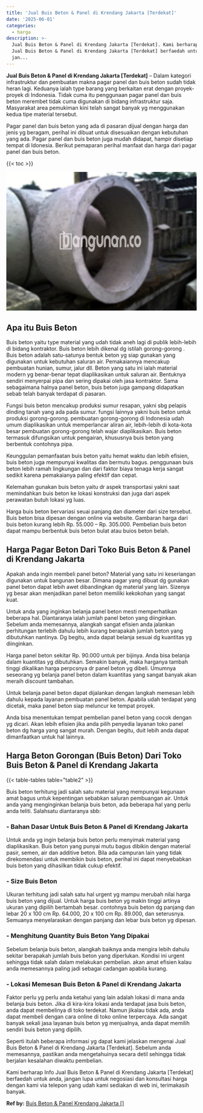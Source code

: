 ```yaml
---
title: 'Jual Buis Beton & Panel di Krendang Jakarta [Terdekat]'
date: '2025-06-01'
categories:
  - harga
description: >-
  Jual Buis Beton & Panel di Krendang Jakarta [Terdekat]. Kami berharap Info
  Jual Buis Beton & Panel di Krendang Jakarta [Terdekat] berfaedah untuk anda,
  jan...
---
```


**Jual Buis Beton & Panel di Krendang Jakarta \[Terdekat\]** – Dalam kategori infrastruktur dan pembuatan makna pagar panel dan buis beton sudah tidak heran lagi. Keduanya ialah type barang yang berkaitan erat dengan proyek-proyek di Indonesia. Tidak cuma itu penggunaan pagar panel dan buis beton merembet tidak cuma digunakan di bidang infrastruktur saja. Masyarakat area pemukiman kini telah sangat banyak yg menggunakan kedua tipe material tersebut.

Pagar panel dan buis beton yang ada di pasaran dijual dengan harga dan jenis yg beragam, perihal ini dibuat untuk disesuaikan dengan kebutuhan yang ada. Pagar panel dan buis beton juga mudah didapat, hampir disetiap tempat di Idonesia. Berikut pemaparan perihal manfaat dan harga dari pagar panel dan buis beton.

{{< toc >}}

![Jual Buis Beton & Panel di Krendang Jakarta [Terdekat]](/images/jual-panel-buis-beton-murah-05.png)

## Apa itu Buis Beton

Buis beton yaitu type material yang udah tidak aneh lagi di publik lebih-lebih di bidang kontraktor. Buis beton lebih dikenal dg istilah gorong-gorong . Buis beton adalah satu-satunya bentuk beton yg siap gunakan yang digunakan untuk kebutuhan saluran air. Pemakaiannya mencakup pembuatan hunian, sumur, jalur dll. Beton yang satu ini ialah material modern yg benar-benar tepat diaplikasikan untuk saluran air. Bentuknya sendiri menyerpai pipa dan sering dipakai oleh jasa kontraktor. Sama sebagaimana halnya panel beton, buis beton juga gampang didapatkan sebab telah banyak terdapat di pasaran.

Fungsi buis beton mencakup produksi sumur resapan, yakni sbg pelapis dinding tanah yang ada pada sumur. fungsi lainnya yakni buis beton untuk produksi gorong-gorong. pembuatan gorong-gorong di Indonesia udah umum diaplikasikan untuk memperlancar aliran air, lebih-lebih di kota-kota besar pembuatan gorong-gorong telah wajar diaplikasikan. Buis beton termasuk difungsikan untuk pengairan, khususnya buis beton yang berbentuk contohnya pipa.

Keunggulan pemanfaatan buis beton yaitu hemat waktu dan lebih efisien, buis beton juga mempunyai kwalitas dan bermutu bagus. penggunaan buis beton lebih ramah lingkungan dan dari faktor biaya tenaga kerja sangat sedikit karena pemakaianya paling efektif dan cepat.

Kelemahan gunakan buis beton yaitu dr aspek transportasi yakni saat memindahkan buis beton ke lokasi konstruksi dan juga dari aspek perawatan butuh lokasi yg luas.

Harga buis beton bervariasi seuai panjang dan diameter dari size tersebut. Buis beton bisa dipesan dengan online via website. Gambaran harga dari buis beton kurang lebih Rp. 55.000 – Rp. 305.000. Pembelian buis beton dapat mampu berbentuk buis beton bulat atau buios beton belah.

## Harga Pagar Beton Dari Toko Buis Beton & Panel di Krendang Jakarta

Apakah anda ingin membeli panel beton? Material yang satu ini keseriangan digunakan untuk bangunan besar. Dimana pagar yang dibuat dg gunakan panel beton dapat lebih awet dibandingkan dg material yang lain. Sizenya yg besar akan menjadikan panel beton memiliki kekokohan yang sangat kuat.

Untuk anda yang inginkan belanja panel beton mesti memperhatikan beberapa hal. Diantaranya ialah jumlah panel beton yang diinginkan. Sebelum anda memesannya, alangkah sangat efisien anda jalankan perhitungan terlebih dahulu lebih kurang berapakah jumlah beton yang dibutuhkan nantinya. Dg begitu, anda dapat belanja sesuai dg kuantitas yg diinginkan.

Harga panel beton sekitar Rp. 90.000 untuk per bijinya. Anda bisa belanja dalam kuantitas yg dibutuhkan. Semakin banyak, maka harganya tambah tinggi dikalikan harga perpcsnya dr panel beton yg dibeli. Umumnya seseorang yg belanja panel beton dalam kuantitas yang sangat banyak akan meraih discount tambahan.

Untuk belanja panel beton dapat dijalankan dengan langkah memesan lebih dahulu kepada layanan pembuatan panel beton. Apabila udah terdapat yang dicetak, maka panel beton siap meluncur ke tempat proyek.

Anda bisa menentukan tempat pembelian panel beton yang cocok dengan yg dicari. Akan lebih efisien jika anda pilih penyedia layanan toko panel beton dg harga yang sangat murah. Dengan begitu, duit lebih anda dapat dimanfaatkan untuk hal lainnya.

## Harga Beton Gorongan (Buis Beton) Dari Toko Buis Beton & Panel di Krendang Jakarta

{{< table-tables table="table2" >}}

Buis beton terhitung jadi salah satu material yang mempunyai kegunaan amat bagus untuk kepentingan sebabkan saluran pembuangan air. Untuk anda yang menginginkan belanja buis beton, ada beberapa hal yang perlu anda teliti. Salahsatu diantaranya sbb:

### \- Bahan Dasar Untuk Buis Beton & Panel di Krendang Jakarta

Untuk anda yg ingin belanja buis beton perlu menyimak material yang diaplikasikan. Buis beton yang punyai mutu bagus dibikin dengan material pasir, semen, air dan additive beton. Bila ada campuran lain yang tidak direkomendasi untuk membikin buis beton, perihal ini dapat menyebabkan buis beton yang dihasilkan tidak cukup efektif.

### \- Size Buis Beton

Ukuran terhitung jadi salah satu hal urgent yg mampu merubah nilai harga buis beton yang dijual. Untuk harga buis beton yg makin tinggi artinya ukuran yang dipilih bertambah besar. contohnya buis beton dg panjang dan lebar 20 x 100 cm Rp. 64.000, 20 x 100 cm Rp. 89.000, dan seterusnya. Semuanya menyelaraskan dengan panjang dan lebar buis beton yg dipesan.

### \- Menghitung Quantity Buis Beton Yang Dipakai

Sebelum belanja buis beton, alangkah baiknya anda mengira lebih dahulu sekitar berapakah jumlah buis beton yang diperlukan. Kondisi ini urgent sehingga tidak salah dalam melakukan pembelian. akan amat efisien kalau anda memesannya paling jadi sebagai cadangan apabila kurang.

### \- Lokasi Memesan Buis Beton & Panel di Krendang Jakarta

Faktor perlu yg perlu anda ketahui yang lain adalah lokasi di mana anda belanja buis beton. Jika di kira-kira lokasi anda terdapat jasa buis beton, anda dapat membelinya di toko terdekat. Namun jikalau tidak ada, anda dapat membeli dengan cara online di toko online terpercaya. Ada sangat banyak sekali jasa layanan buis beton yg menjualnya, anda dapat memilih sendiri buis beton yang dipilih.

Seperti itulah beberapa informasi yg dapat kami jelaskan mengenai Jual Buis Beton & Panel di Krendang Jakarta \[Terdekat\]. Sebelum anda memesannya, pastikan anda mengetahuinya secara detil sehingga tidak berjalan kesalahan diwaktu pembelian.

Kami berharap Info Jual Buis Beton & Panel di Krendang Jakarta \[Terdekat\] berfaedah untuk anda, jangan lupa untuk negosiasi dan konsultasi harga dengan kami via telepon yang udah kami sediakan di web ini, terimakasih banyak.

**Ref by:** [Buis Beton & Panel Krendang Jakarta []](https://id.wikipedia.org/wiki/Buis)
